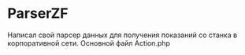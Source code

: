 # ParserZF
Написал свой парсер данных для получения показаний со станка в корпоративной сети.
Основной файл Action.php



